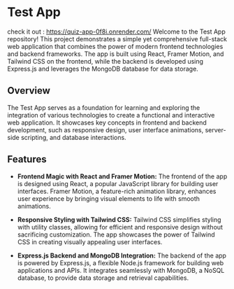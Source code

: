 # Test App
check it out : https://quiz-app-0f8i.onrender.com/
Welcome to the Test App repository! This project demonstrates a simple yet comprehensive full-stack web application that combines the power of modern frontend technologies and backend frameworks. The app is built using React, Framer Motion, and Tailwind CSS on the frontend, while the backend is developed using Express.js and leverages the MongoDB database for data storage.
## Overview
The Test App serves as a foundation for learning and exploring the integration of various technologies to create a functional and interactive web application. It showcases key concepts in frontend and backend development, such as responsive design, user interface animations, server-side scripting, and database interactions.

## Features
- **Frontend Magic with React and Framer Motion:** The frontend of the app is designed using React, a popular JavaScript library for building user interfaces. Framer Motion, a feature-rich animation library, enhances user experience by bringing visual elements to life with smooth animations.

- **Responsive Styling with Tailwind CSS:** Tailwind CSS simplifies styling with utility classes, allowing for efficient and responsive design without sacrificing customization. The app showcases the power of Tailwind CSS in creating visually appealing user interfaces.

- **Express.js Backend and MongoDB Integration:** The backend of the app is powered by Express.js, a flexible Node.js framework for building web applications and APIs. It integrates seamlessly with MongoDB, a NoSQL database, to provide data storage and retrieval capabilities.

